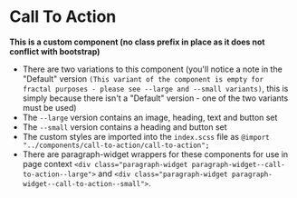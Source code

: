 # Call To Action

**This is a custom component (no class prefix in place as it does not conflict with bootstrap)**

- There are two variations to this component (you'll notice a note in the "Default" version `(This variant of the component is empty for fractal purposes - please see --large and --small variants)`, this is simply because there isn't a "Default" version - one of the two variants must be used)
- The `--large` version contains an image, heading, text and button set
- The `--small` version contains a heading and button set
- The custom styles are imported into the `index.scss` file as `@import "../components/call-to-action/call-to-action";`
- There are paragraph-widget wrappers for these components for use in page context `<div class="paragraph-widget paragraph-widget--call-to-action--large">` and `<div class="paragraph-widget paragraph-widget--call-to-action--small">`.
